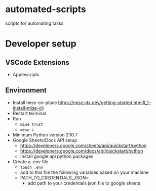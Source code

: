 # automated-scripts

scripts for automating tasks

# Developer setup

## VSCode Extensions

- Applescripts

## Environment

- Install mise-en-place https://mise.jdx.dev/getting-started.html#_1-install-mise-cli
- Restart terminal
- Run
  - `mise trust`
  - `mise i`
- Minimum Python version 3.10.7
- Google Sheets/Docs API setup
  - https://developers.google.com/sheets/api/quickstart/python
  - https://developers.google.com/docs/api/quickstart/python
  - Install google api python packages
- Create a .env file
  - `touch .env`
  - add to this file the following variables based on your machine
  - PATH_TO_CREDENTIALS_JSON=
    - add path to your credentials json file to google sheets
